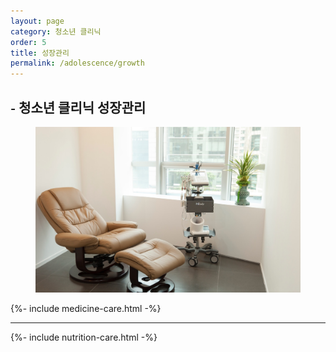 ```yaml
---
layout: page
category: 청소년 클리닉
order: 5
title: 성장관리
permalink: /adolescence/growth
---
```


<h2 class="content-heading">
  <small>-</small>
  <strong>청소년 클리닉</strong> 성장관리
</h2>

<figure>
  <img src="/assets/img-slide3.jpg" alt="">
</figure>

{%- include medicine-care.html -%}

<hr>

{%- include nutrition-care.html -%}
